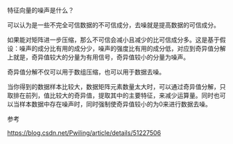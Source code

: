 特征向量的噪声是什么？

可以认为是一些不完全可信数据的不可信成分，去噪就是提高数据的可信成分。

如果能对矩阵进一步压缩，那么不可信会减小且减少的比可信成分多。这是基于假设：噪声的成分比有用的成分少，噪声的强度比有用的成分低，对应到奇异值分解上就是，奇异值较大的分量为有用信号，奇异值较小的分量为噪声。

奇异值分解不仅可以用于数组压缩，也可以用于数据去噪。

当你得到的数据样本比较大，数据矩阵元素数量太大时，可以通过奇异值分解，只取排在前列，值比较大的奇异值，提取其中的主要特征，来减少运算量。同时也可以当样本数据中存在噪声时，同时强制使奇异值较小的为0来进行数据去噪。

参考

https://blog.csdn.net/Pwiling/article/details/51227506